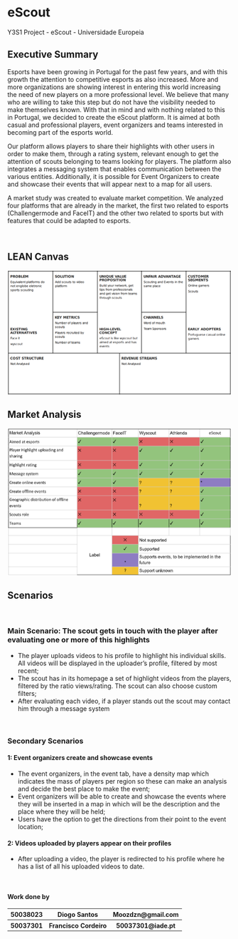 # eScout
Y3S1 Project - eScout - Universidade Europeia
<br>
<h2>Executive Summary</h2>
<p>Esports have been growing in Portugal for the past few years, and with this growth the attention to competitive esports as also increased. More and more organizations are showing interest in entering this world increasing the need of new players on a more professional level. We believe that many who are willing to take this step but do not have the visibility needed to make themselves known. With that in mind and with nothing related to this in Portugal, we decided to create the eScout platform. It is aimed at both casual and professional players, event organizers and teams interested in becoming part of the esports world.</p>
<p>Our platform allows players to share their highlights with other users in order to make them, through a rating system, relevant enough to get the attention of scouts belonging to teams looking for players. The platform also integrates a messaging system that enables communication between the various entities. Additionally, it is possible for Event Organizers to create and showcase their events that will appear next to a map for all users.</p>
<p>A market study was created to evaluate market competition. We analyzed four platforms that are already in the market, the first two related to esports (Challengermode and FaceIT) and the other two related to sports but with features that could be adapted to esports.</p>
<br>
<h2>LEAN Canvas</h2>
<img src="https://raw.githubusercontent.com/Moozdzn/eScout/master/deliverables/Lean%20Canvas%20and%20Market%20Analysis/Lean%20Canvas%20FInal.png"></img>
<br>
<h2>Market Analysis</h2>
<img src="https://raw.githubusercontent.com/Moozdzn/eScout/master/deliverables/Lean%20Canvas%20and%20Market%20Analysis/Market%20Analysis.png"></img>
<br>
<h2>Scenarios</h2>
<br>
<h3>Main Scenario: The scout gets in touch with the player after evaluating one or more of this highlights</h3>
<ul>
  <li>The player uploads videos to his profile to highlight his individual skills. All videos will be
displayed in the uploader’s profile, filtered by most recent;
</li>
  <li>The scout has in its homepage a set of highlight videos from the players, filtered by the
ratio views/rating. The scout can also choose custom filters;</li>
  <li>After evaluating each video, if a player stands out the scout may contact him through a
message system
</li>
  
</ul>
<br>
<h3>Secondary Scenarios</h3>
<h4>1: Event organizers create and showcase events</h4>
<ul>
  <li>The event organizers, in the event tab, have a density map which indicates the mass of
players per region so these can make an analysis and decide the best place to make the
event;</li>
  <li>Event organizers will be able to create and showcase the events where they will be
inserted in a map in which will be the description and the place where they will be held;</li>
  <li>Users have the option to get the directions from their point to the event location;</li>
</ul>
<h4>2: Videos uploaded by players appear on their profiles</h4>
<ul>
  <li>After uploading a video, the player is redirected to his profile where he has a list of all his
uploaded videos to date.</li>
</ul>
<br>
<h4>Work done by</h4>
<table>
  <tr>
    <th>50038023</th>
    <th>Diogo Santos</th>
    <th>Moozdzn@gmail.com</th>
  </tr>
    <tr>
      <th>50037301</th>
    <th>Francisco Cordeiro</th>
    <th>50037301@iade.pt</th>
  </tr>
  </table>
